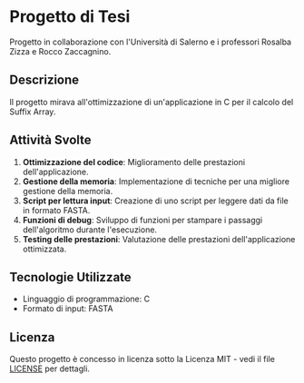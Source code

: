 # Progetto di Tesi
Progetto in collaborazione con l'Università di Salerno e i professori Rosalba Zizza e Rocco Zaccagnino.

## Descrizione
Il progetto mirava all'ottimizzazione di un'applicazione in C per il calcolo del Suffix Array. 

## Attività Svolte
1. **Ottimizzazione del codice**: Miglioramento delle prestazioni dell'applicazione.
2. **Gestione della memoria**: Implementazione di tecniche per una migliore gestione della memoria.
3. **Script per lettura input**: Creazione di uno script per leggere dati da file in formato FASTA.
4. **Funzioni di debug**: Sviluppo di funzioni per stampare i passaggi dell'algoritmo durante l'esecuzione.
5. **Testing delle prestazioni**: Valutazione delle prestazioni dell'applicazione ottimizzata.

## Tecnologie Utilizzate
- Linguaggio di programmazione: C
- Formato di input: FASTA

## Licenza
Questo progetto è concesso in licenza sotto la Licenza MIT - vedi il file [LICENSE](LICENSE) per dettagli.

